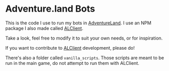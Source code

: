 # Adventure.land Bots

This is the code I use to run my bots in [AdventureLand](https://adventure.land). I use an NPM package I also made called [ALClient](https://github.com/earthiverse/alclient).

Take a look, feel free to modify it to suit your own needs, or for inspiration.

If you want to contribute to [ALClient](https://github.com/earthiverse/alclient) development, please do!

There's also a folder called `vanilla_scripts`. Those scripts are meant to be run in the main game, do not attempt to run them with ALClient.

